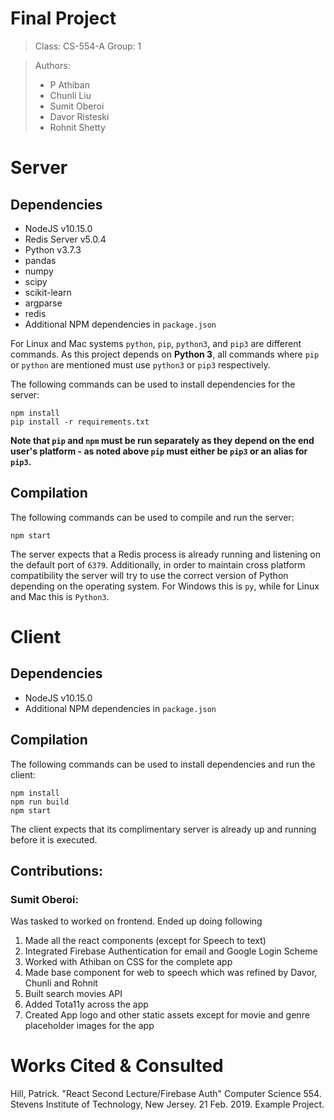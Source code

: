 
# Final Project

> Class:  CS-554-A
> Group:  1

> Authors:
> * P Athiban
> * Chunli Liu
> * Sumit Oberoi
> * Davor Risteski
> * Rohnit Shetty

# Server

## Dependencies

* NodeJS v10.15.0
* Redis Server v5.0.4
* Python v3.7.3
* pandas
* numpy
* scipy
* scikit-learn
* argparse
* redis
* Additional NPM dependencies in `package.json`

For Linux and Mac systems `python`, `pip`, `python3`, and `pip3` are different commands. As this project depends on __Python 3__, all commands where `pip` or `python` are mentioned must use `python3` or `pip3` respectively.

The following commands can be used to install dependencies for the server:

```
npm install
pip install -r requirements.txt
```

__Note that `pip` and `npm` must be run separately as they depend on the end user's platform - as noted above `pip` must either be `pip3` or an alias for `pip3`.__

## Compilation

The following commands can be used to compile and run the server:

```
npm start
```

The server expects that a Redis process is already running and listening on the default port of `6379`. Additionally, in order to maintain cross platform compatibility the server will try to use the correct version of Python depending on the operating system. For Windows this is `py`, while for Linux and Mac this is `Python3`.

# Client

## Dependencies

* NodeJS v10.15.0
* Additional NPM dependencies in `package.json`

## Compilation

The following commands can be used to install dependencies and run the client:

```
npm install
npm run build
npm start
```

The client expects that its complimentary server is already up and running before it is executed.

## Contributions:

### Sumit Oberoi:

Was tasked to worked on frontend. Ended up doing following
1. Made all the react components (except for Speech to text)
2. Integrated Firebase Authentication for email and Google Login Scheme
3. Worked with Athiban on CSS for the complete app
4. Made base component for web to speech which was refined by Davor, Chunli and Rohnit
5. Built search movies API
6. Added Tota11y across the app
7. Created App logo and other static assets except for movie and genre placeholder images for the app

# Works Cited & Consulted

Hill, Patrick. "React Second Lecture/Firebase Auth" Computer Science 554. Stevens Institute of Technology, New Jersey. 21 Feb. 2019. Example Project.

